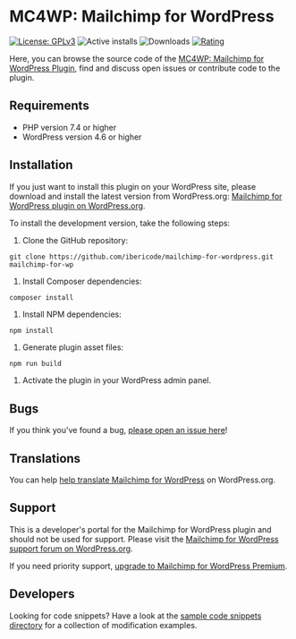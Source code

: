 MC4WP: Mailchimp for WordPress
======================
[![License: GPLv3](https://img.shields.io/badge/License-GPLv3-blue.svg)](https://www.gnu.org/licenses/gpl-3.0)
![Active installs](https://img.shields.io/wordpress/plugin/installs/mailchimp-for-wp.svg)
![Downloads](https://img.shields.io/wordpress/plugin/dt/mailchimp-for-wp.svg)
[![Rating](https://img.shields.io/wordpress/plugin/r/mailchimp-for-wp.svg)](https://wordpress.org/support/plugin/mailchimp-for-wp/reviews/)

Here, you can browse the source code of the [MC4WP: Mailchimp for WordPress Plugin](https://wordpress.org/plugins/mailchimp-for-wp/), find and discuss open issues or contribute code to the plugin.

Requirements
--------------

- PHP version 7.4 or higher
- WordPress version 4.6 or higher


Installation
------------

If you just want to install this plugin on your WordPress site, please download and install the latest version from WordPress.org: [Mailchimp for WordPress plugin on WordPress.org](https://wordpress.org/plugins/mailchimp-for-wp/).

To install the development version, take the following steps:

1. Clone the GitHub repository:
  ```
  git clone https://github.com/ibericode/mailchimp-for-wordpress.git mailchimp-for-wp
  ```

1. Install Composer dependencies:
  ```sh 
  composer install 
  ```

1. Install NPM dependencies:
  ```
  npm install
  ```

1. Generate plugin asset files:
  ```
  npm run build 
  ```

1. Activate the plugin in your WordPress admin panel.

Bugs
----
If you think you've found a bug, [please open an issue here](https://github.com/ibericode/mailchimp-for-wordpress/issues?state=open)!

Translations
-------------
You can help [help translate Mailchimp for WordPress](https://translate.wordpress.org/projects/wp-plugins/mailchimp-for-wp/stable/) on WordPress.org.

Support
-------
This is a developer's portal for the Mailchimp for WordPress plugin and should not be used for support.
Please visit the [Mailchimp for WordPress support forum on WordPress.org](https://wordpress.org/support/plugin/mailchimp-for-wp).

If you need priority support, [upgrade to Mailchimp for WordPress Premium](https://www.mc4wp.com/).

Developers
----------

Looking for code snippets? Have a look at the [sample code snippets directory](https://github.com/ibericode/mailchimp-for-wordpress/tree/main/sample-code-snippets) for a collection of modification examples.

